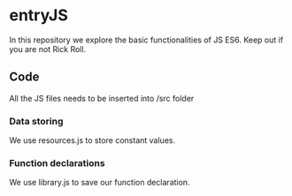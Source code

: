 # entryJS
In this repository we explore the basic functionalities of JS ES6.
Keep out if you are not Rick Roll.

## Code
All the JS files needs to be inserted into /src folder

### Data storing
We use resources.js to store constant values.

### Function declarations
We use library.js to save our function declaration.
